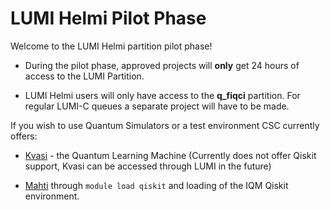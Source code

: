 # LUMI Helmi Pilot Phase 


Welcome to the LUMI Helmi partition pilot phase! 


* During the pilot phase, approved projects will **only** get 24 hours of access to the LUMI Partition.

* LUMI Helmi users will only have access to the **q_fiqci** partition. For regular LUMI-C queues a separate project will have to be made. 


If you wish to use Quantum Simulators or a test environment CSC currently offers:


* [Kvasi](../../computing/kvasi) - the Quantum Learning Machine (Currently does not offer Qiskit support, Kvasi can be accessed through LUMI in the future)

* [Mahti](../../computing/systems-mahti) through `module load qiskit` and loading of the IQM Qiskit environment. 


